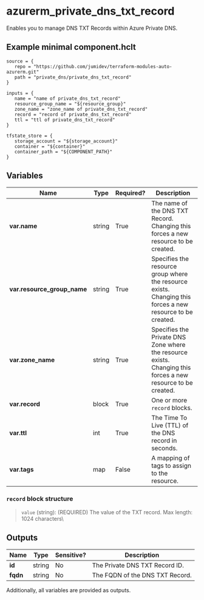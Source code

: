 # azurerm_private_dns_txt_record

Enables you to manage DNS TXT Records within Azure Private DNS.

## Example minimal component.hclt

```hcl
source = {
   repo = "https://github.com/jumidev/terraform-modules-auto-azurerm.git" 
   path = "private_dns/private_dns_txt_record" 
}

inputs = {
   name = "name of private_dns_txt_record" 
   resource_group_name = "${resource_group}" 
   zone_name = "zone_name of private_dns_txt_record" 
   record = "record of private_dns_txt_record" 
   ttl = "ttl of private_dns_txt_record" 
}

tfstate_store = {
   storage_account = "${storage_account}" 
   container = "${container}" 
   container_path = "${COMPONENT_PATH}" 
}

```

## Variables

| Name | Type | Required? |  Description |
| ---- | ---- | --------- |  ----------- |
| **var.name** | string | True | The name of the DNS TXT Record. Changing this forces a new resource to be created. | 
| **var.resource_group_name** | string | True | Specifies the resource group where the resource exists. Changing this forces a new resource to be created. | 
| **var.zone_name** | string | True | Specifies the Private DNS Zone where the resource exists. Changing this forces a new resource to be created. | 
| **var.record** | block | True | One or more `record` blocks. | 
| **var.ttl** | int | True | The Time To Live (TTL) of the DNS record in seconds. | 
| **var.tags** | map | False | A mapping of tags to assign to the resource. | 

### `record` block structure

> `value` (string): (REQUIRED) The value of the TXT record. Max length: 1024 characters\



## Outputs

| Name | Type | Sensitive? | Description |
| ---- | ---- | --------- | --------- |
| **id** | string | No  | The Private DNS TXT Record ID. | 
| **fqdn** | string | No  | The FQDN of the DNS TXT Record. | 

Additionally, all variables are provided as outputs.

